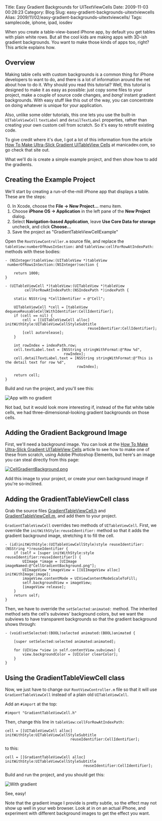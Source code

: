 Title: Easy Gradient Backgrounds for UITextViewCells
Date: 2009-11-03 00:28:23
Category: Blog
Slug: easy-gradient-backgrounds-uitextviewcells
Alias: 2009/11/02/easy-gradient-backgrounds-uitextviewcells/
Tags: samplecode, iphone, ipad, iosdev


When you create a table-view-based iPhone app, by default you get tables with plain white rows.  But all the cool kids are making apps with 3D-ish gradient backgrounds.  You want to make those kinds of apps too, right?  This article explains how.
<!--break-->
## Overview

Making table cells with custom backgrounds is a common thing for iPhone developers to want to do, and there is a lot of information around the net about how to do it.  Why should you read this tutorial?  Well, this tutorial is designed to make it as easy as possible: just copy some files to your project, make a couple of source code changes, and *bang!* instant gradient backgrounds.  With easy stuff like this out of the way, you can concentrate on doing whatever is unique for your application.

Also, unlike some older tutorials, this one lets you use the built-in `UITableViewCell` `textLabel` and `detailTextLabel` properties, rather than creating your own custom cell from scratch.  So it's easy to retrofit existing code.

To give credit where it's due, I got a lot of this information from the article [How To Make Ultra-Slick Gradient UITableView Cells](http://maniacdev.com/2009/10/how-to-make-ultra-slick-gradient-uitableview-cells/) at manicadev.com, so go check that site out.

What we'll do is create a simple example project, and then show how to add the gradients.


## Creating the Example Project

We'll start by creating a run-of-the-mill iPhone app that displays a table.  These are the steps:

0. In Xcode, choose the **File -> New Project…** menu item.
0. Choose **iPhone OS -> Application** in the left pane of the **New Project** dialog.
0. Select **Navigation-based Application**, leave **Use Core Data for storage** uncheck, and click **Choose…**
0. Save the project as "GradientTableViewCellExample"

Open the `RootViewController.m` source file, and replace the `tableView:numberOfRowsInSection:` and `tableView:cellForRowAtIndexPath:` methods with these bodies:

    - (NSInteger)tableView:(UITableView *)tableView
     numberOfRowsInSection:(NSInteger)section {
        
        return 1000;
    }

    - (UITableViewCell *)tableView:(UITableView *)tableView
             cellForRowAtIndexPath:(NSIndexPath *)indexPath {
        
        static NSString *CellIdentifier = @"Cell";
        
        UITableViewCell *cell = [tableView dequeueReusableCellWithIdentifier:CellIdentifier];
        if (cell == nil) {
            cell = [[UITableViewCell alloc] initWithStyle:UITableViewCellStyleSubtitle
                                          reuseIdentifier:CellIdentifier];
            [cell autorelease];
        }
    
        int rowIndex = indexPath.row;
        cell.textLabel.text = [NSString stringWithFormat:@"Row %d",
                               rowIndex];
        cell.detailTextLabel.text = [NSString stringWithFormat:@"This is the detail text for row %d",
                                     rowIndex];
    
        return cell;
    }

Build and run the project, and you'll see this:

<img src="http://undefinedvalue.com/sites/undefinedvalue.com/files/NoGradient.png" alt="App with no gradient">

Not bad, but it would look more interesting if, instead of the flat white table cells, we had three-dimensional-looking gradient backgrounds on those cells.


## Adding the Gradient Background Image

First, we'll need a background image.  You can look at the [How To Make Ultra-Slick Gradient UITableView Cells](http://maniacdev.com/2009/10/how-to-make-ultra-slick-gradient-uitableview-cells/) article to see how to make one of these from scratch, using Adobe Photoshop Elements, but here's an image you can steal directly from this page:

<a href="http://undefinedvalue.com/sites/undefinedvalue.com/files/CellGradientBackground.png"><img src="http://undefinedvalue.com/sites/undefinedvalue.com/files/CellGradientBackground.png" alt="CellGradientBackground.png"></a>

Add this image to your project, or create your own background image if you're so-inclined.


## Adding the GradientTableViewCell class

Grab the source files [GradientTableViewCell.h](http://undefinedvalue.com/sites/undefinedvalue.com/files/GradientTableViewCell.h) and [GradientTableViewCell.m](http://undefinedvalue.com/sites/undefinedvalue.com/files/GradientTableViewCell.m), and add them to your project.

`GradientTableViewCell` overrides two methods of `UITableViewCell`.  First, we override the `initWithStyle:reuseIdentifier:` method so that it adds the gradient background image, stretching it to fill the cell.


    - (id)initWithStyle:(UITableViewCellStyle)style reuseIdentifier:(NSString *)reuseIdentifier {
        if (self = [super initWithStyle:style reuseIdentifier:reuseIdentifier]) {
            UIImage *image = [UIImage imageNamed:@"CellGradientBackground.png"];
            UIImageView *imageView = [[UIImageView alloc] initWithImage:image];
            imageView.contentMode = UIViewContentModeScaleToFill;
            self.backgroundView = imageView;
            [imageView release];
        }
        return self;
    }

Then, we have to override the `setSelected:animated:` method.  The inherited method sets the cell's subviews' background colors, but we want the subviews to have transparent backgrounds so that the gradient background shows through:

    - (void)setSelected:(BOOL)selected animated:(BOOL)animated {
    
        [super setSelected:selected animated:animated];
    
        for (UIView *view in self.contentView.subviews) {
            view.backgroundColor = [UIColor clearColor];
        }    
    }



## Using the GradientTableViewCell class

Now, we just have to change our `RootViewController.m` file so that it will use `GradientTableViewCell` instead of a plain old `UITableViewCell`.

Add an `#import` at the top:

    #import "GradientTableViewCell.h"

Then, change this line in `tableView:cellForRowAtIndexPath:`

    cell = [[UITableViewCell alloc] initWithStyle:UITableViewCellStyleSubtitle
                                  reuseIdentifier:CellIdentifier];

to this:

    cell = [[GradientTableViewCell alloc] initWithStyle:UITableViewCellStyleSubtitle
                                        reuseIdentifier:CellIdentifier];

Build and run the project, and you should get this:

<img src="http://undefinedvalue.com/sites/undefinedvalue.com/files/WithGradient.png" alt="With gradient">

See, easy!

Note that the gradient image I provide is pretty subtle, so the effect may not show up well in your web browser.  Look at in on an actual iPhone, and experiment with different background images to get the effect you want.

